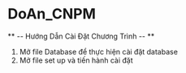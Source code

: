 # DoAn_CNPM
** -- Hướng Dẫn Cài Đặt Chương Trình -- **
1. Mở file Database để thực hiện cài đặt database
2. Mở file set up và tiến hành cài đặt
